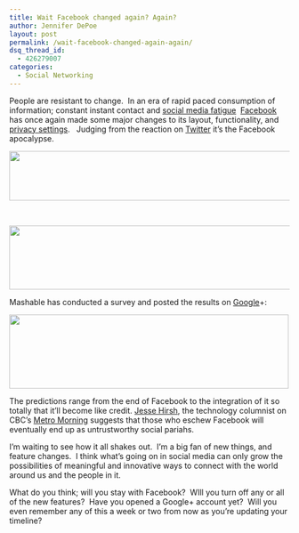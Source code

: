 ```yaml
---
title: Wait Facebook changed again? Again?
author: Jennifer DePoe
layout: post
permalink: /wait-facebook-changed-again-again/
dsq_thread_id:
  - 426279007
categories:
  - Social Networking
---
```

<div>
  <p>
    People are resistant to change.  In an era of rapid paced consumption of information; constant instant contact and <a href="http://www.briansolis.com/2011/08/the-end-of-social-media-1-0/">social media fatigue</a>  <a class="zem_slink" title="Facebook" href="http://facebook.com" rel="homepage">Facebook</a> has once again made some major changes to its layout, functionality, and <a class="zem_slink" title="privacy settings" href="http://www.allfacebook.com/2009/02/facebook-privacy/" rel="homepage">privacy settings</a>.   Judging from the reaction on <a class="zem_slink" title="Twitter" href="http://twitter.com" rel="homepage">Twitter</a> it&#8217;s the Facebook apocalypse.
  </p>
  
  <p>
    <a href="http://hypenotic.com/social-media-category/6805/wait-facebook-changed-again-again/attachment/picture-5-4" rel="attachment wp-att-6806"><img title="Twitter opinion 1" src="http://hypenotic.com/wordpress/wp-content/uploads/2011/09/Picture-5.png" alt="" width="550" height="89" /></a>
  </p>
  
  <p>
    &nbsp;
  </p>
  
  <p>
    <a href="http://hypenotic.com/social-media-category/6805/wait-facebook-changed-again-again/attachment/picture-8-3" rel="attachment wp-att-6809"><img title="Picture 8" src="http://hypenotic.com/wordpress/wp-content/uploads/2011/09/Picture-8.png" alt="" width="542" height="115" /></a>
  </p>
  
  <p>
    Mashable has conducted a survey and posted the results on <a class="zem_slink" title="Google" href="http://google.com" rel="homepage">Google</a>+:
  </p>
  
  <p>
    <a href="http://hypenotic.com/social-media-category/6805/wait-facebook-changed-again-again/attachment/picture-12-3" rel="attachment wp-att-6812"><img title="Picture 12" src="http://hypenotic.com/wordpress/wp-content/uploads/2011/09/Picture-12.png" alt="" width="502" height="133" /></a>
  </p>
  
  <p>
    The predictions range from the end of Facebook to the integration of it so totally that it&#8217;ll become like credit. <a href="http://www.cbc.ca/metromorning/columnists/technology/" target="_blank">Jesse Hirsh</a>, the technology columnist on CBC&#8217;s <a class="zem_slink" title="Metro Morning" href="http://en.wikipedia.org/wiki/Metro_Morning" rel="wikipedia">Metro Morning</a> suggests that those who eschew Facebook will eventually end up as untrustworthy social pariahs.
  </p>
  
  <p>
    I&#8217;m waiting to see how it all shakes out.  I&#8217;m a big fan of new things, and feature changes.  I think what&#8217;s going on in social media can only grow the possibilities of meaningful and innovative ways to connect with the world around us and the people in it.
  </p>
  
  <p>
    What do you think; will you stay with Facebook?  WIll you turn off any or all of the new features?  Have you opened a Google+ account yet?  Will you even remember any of this a week or two from now as you&#8217;re updating your timeline?
  </p>
  
  <p>
    &nbsp;
  </p>
</div>

<div class="zemanta-pixie" style="margin-top: 10px; height: 15px;">
  <img class="zemanta-pixie-img" style="border: none; float: right;" src="http://img.zemanta.com/pixy.gif?x-id=b42bf31a-8fe0-4c0b-b4b9-3c8c26e449ca" alt="" />
</div>